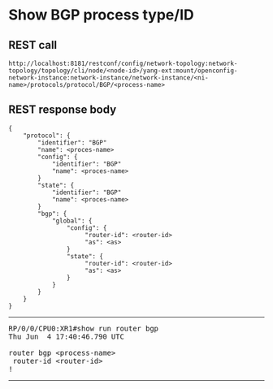 # Show BGP process type/ID

## REST call

```
http://localhost:8181/restconf/config/network-topology:network-topology/topology/cli/node/<node-id>/yang-ext:mount/openconfig-network-instance:network-instance/network-instance/<ni-name>/protocols/protocol/BGP/<process-name>
```

## REST response body

```
{
    "protocol": {
        "identifier": "BGP"
        "name": <proces-name>
        "config": {
            "identifier": "BGP"
            "name": <proces-name>
        }
        "state": {
            "identifier": "BGP"
            "name": <proces-name>
        }
        "bgp": {
            "global": {
                "config": {
                     "router-id": <router-id>
                     "as": <as>
                }
                "state": {
                     "router-id": <router-id>
                     "as": <as>
                }
            }
        }
    }
}
```


---

<pre>
RP/0/0/CPU0:XR1#show run router bgp
Thu Jun  4 17:40:46.790 UTC

router bgp &lt;process-name&gt;
 router-id &lt;router-id&gt;
!
</pre>

---

